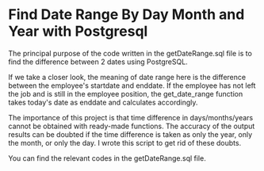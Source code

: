 # Find Date Range By Day Month and Year with Postgresql


The principal purpose of the code written in the getDateRange.sql file is to find the difference between 2 dates using PostgreSQL.

If we take a closer look, the meaning of date range here is the difference between the employee's startdate and enddate. If the employee has not left the job and is still in the employee position, the get_date_range function takes today's date as enddate and calculates accordingly.

The importance of this project is that time difference in days/months/years cannot be obtained with ready-made functions. The accuracy of the output results can be doubted if the time difference is taken as only the year, only the month, or only the day. I wrote this script to get rid of these doubts.

You can find the relevant codes in the getDateRange.sql file.
